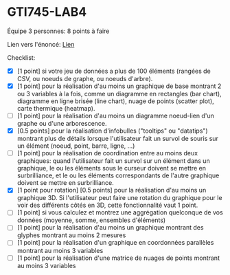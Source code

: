 # GTI745-LAB4

Équipe 3 personnes: 8 points à faire

Lien vers l'énoncé: [Lien][siteducours]

Checklist:

- [x] [1 point] si votre jeu de données a plus de 100 éléments (rangées de CSV, ou noeuds de graphe, ou noeuds d'arbre).
- [x] [1 point] pour la réalisation d'au moins un graphique de base montrant 2 ou 3 variables à la fois, comme un diagramme en rectangles (bar chart), diagramme en ligne brisée (line chart), nuage de points (scatter plot), carte thermique (heatmap).
- [ ] [1 point] pour la réalisation d'au moins un diagramme noeud-lien d'un graphe ou d'une arborescence.
- [x] [0.5 points] pour la réalisation d'infobulles ("tooltips" ou "datatips") montrant plus de détails lorsque l'utilisateur fait un survol de souris sur un élément (noeud, point, barre, ligne, ...)
- [ ] [1 point] pour la réalisation de coordination entre au moins deux graphiques: quand l'utilisateur fait un survol sur un élément dans un graphique, le ou les éléments sous le curseur doivent se mettre en surbrilliance, et le ou les éléments correspondants de l'autre graphique doivent se mettre en surbrilliance.
- [x] [1 point pour rotation] [0.5 points] pour la réalisation d'au moins un graphique 3D. Si l'utilisateur peut faire une rotation du graphique pour le voir des différents côtés en 3D, cette fonctionnalité vaut 1 point.
- [ ] [1 point] si vous calculez et montrez une aggrégation quelconque de vos données (moyenne, somme, ensembles d'éléments)
- [ ] [1 point] pour la réalisation d'au moins un graphique montrant des glyphes montrant au moins 2 mesures
- [ ] [1 point] pour la réalisation d'un graphique en coordonnées parallèles montrant au moins 3 variables
- [ ] [1 point] pour la réalisation d'une matrice de nuages de points montrant au moins 3 variables

[siteducours]: <http://www.michaelmcguffin.com/ets/gti745-2015e/lab4/>
